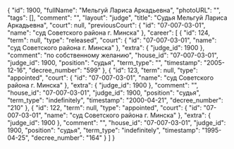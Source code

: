 {
    "id": 1900,
    "fullName": "Мельгуй Лариса Аркадьевна",
    "photoURL": "",
    "tags": [],
    "comment": "",
    "layout": "judge",
    "title": "Судья Мельгуй Лариса Аркадьевна",
    "court": null,
    "previousCourt": {
        "id": "07-007-03-01",
        "name": "суд Советского района г. Минска"
    },
    "career": [
        {
            "id": 124,
            "term": null,
            "type": "released",
            "court": {
                "id": "07-007-03-01",
                "name": "суд Советского района г. Минска"
            },
            "extra": {
                "judge_id": 1900
            },
            "comment": "по собственному желанию",
            "house_id": "07-007-03-01",
            "judge_id": 1900,
            "position": "судья",
            "term_type": "",
            "timestamp": "2005-12-16",
            "decree_number": "599"
        },
        {
            "id": 123,
            "term": null,
            "type": "appointed",
            "court": {
                "id": "07-007-03-01",
                "name": "суд Советского района г. Минска"
            },
            "extra": {
                "judge_id": 1900
            },
            "comment": "",
            "house_id": "07-007-03-01",
            "judge_id": 1900,
            "position": "судья",
            "term_type": "indefinitely",
            "timestamp": "2000-04-21",
            "decree_number": "210"
        },
        {
            "id": 122,
            "term": null,
            "type": "appointed",
            "court": {
                "id": "07-007-03-01",
                "name": "суд Советского района г. Минска"
            },
            "extra": {
                "judge_id": 1900
            },
            "comment": "",
            "house_id": "07-007-03-01",
            "judge_id": 1900,
            "position": "судья",
            "term_type": "indefinitely",
            "timestamp": "1995-04-25",
            "decree_number": "164"
        }
    ]
}